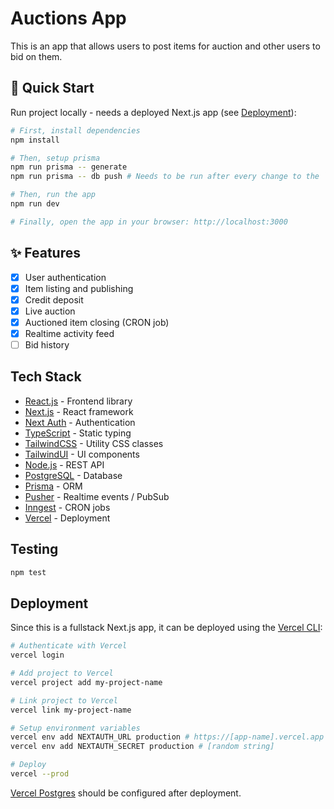 # Auctions App

This is an app that allows users to post items for auction and other users to bid on them.

## 🚀 Quick Start

Run project locally - needs a deployed Next.js app (see [Deployment](#deployment)):

```bash
# First, install dependencies
npm install

# Then, setup prisma
npm run prisma -- generate
npm run prisma -- db push # Needs to be run after every change to the `schema.prisma` file

# Then, run the app
npm run dev

# Finally, open the app in your browser: http://localhost:3000
```

## ✨ Features

- [x] User authentication
- [x] Item listing and publishing
- [x] Credit deposit
- [x] Live auction
- [x] Auctioned item closing (CRON job)
- [x] Realtime activity feed
- [ ] Bid history

## Tech Stack

- [React.js](https://react.dev/) - Frontend library
- [Next.js](https://nextjs.org/) - React framework
- [Next Auth](https://next-auth.js.org/) - Authentication
- [TypeScript](https://www.typescriptlang.org/) - Static typing
- [TailwindCSS](https://tailwindcss.com/) - Utility CSS classes
- [TailwindUI](https://tailwindui.com/) - UI components
- [Node.js](https://nodejs.org/en/) - REST API
- [PostgreSQL](https://www.postgresql.org/) - Database
- [Prisma](https://www.prisma.io/) - ORM
- [Pusher](https://pusher.com/) - Realtime events / PubSub
- [Inngest](https://inngest.io/) - CRON jobs
- [Vercel](https://vercel.com/) - Deployment

## Testing

```bash
npm test
```

## Deployment

Since this is a fullstack Next.js app, it can be deployed using the [Vercel CLI](https://vercel.com/docs/cli):

```bash
# Authenticate with Vercel
vercel login

# Add project to Vercel
vercel project add my-project-name

# Link project to Vercel
vercel link my-project-name

# Setup environment variables
vercel env add NEXTAUTH_URL production # https://[app-name].vercel.app
vercel env add NEXTAUTH_SECRET production # [random string]

# Deploy
vercel --prod
```

[Vercel Postgres](https://vercel.com/docs/storage/vercel-postgres) should be configured after deployment.
